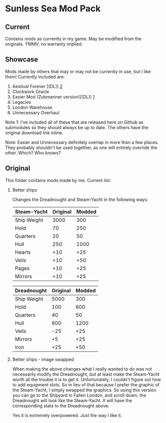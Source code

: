 # Sunless Sea Mod Pack

## Current
Contains mods as currently in my game. May be modified from the originals. YMMV, no warranty implied.

## Showcase
Mods made by others that may or may not be currently in use, but I like them! Currently included are:

1. Aestival Forever [(DL)] [2]
2. Clockwork Oracle
2. Easier Mod (Zubmariner version)[(DL)] [1]
4. Legacies
5. London Warehouse
6. Unnecessary Overhaul

Note 1: I've included all of these that are released here on Github as submodules so they should always be up to date. The others have the original download link inline.

Note: Easier and Unnecessary definitely overlap in more than a few places. They probably shouldn't be used together, as one will entirely override the other. Which? Who knows?

## Original
This folder contains mods made by me. Current list:

1. Better ships

	Changes the Dreadnought and Steam-Yacht in the following ways:
	
	Steam-Yacht   | Original	|Modded
	------------- | ------------|------------   
	Ship Weight   | 3000 | 300
	Hold   		  | 70   | 250 
	Quarters	  |20    | 50
	Hull		  |250   | 1000
	Hearts		  |+10   | +25
	Veils		  |+10   | +50
	Pages  		  |+10   | +25
	Mirrors  	  |+10   | +25

	
	Dreadnought   | Original	|Modded
	------------- | ------------|------------   
	Ship Weight   | 5000   | 300
	Hold   		  | 100    | 600 
	Quarters	  |40      | 50
	Hull		  |600     | 1200
	Veils		  |-25     | +25
	Mirrors		  |+5      | +25
	Iron  		  |+25     | +50

2. Better ships - image swapped


	When making the above changes what I really wanted to do was not necessarily modify the Dreadnought, but at least make the Steam-Yacht worth all the trouble it is to get it. Unfortunately, I couldn't figure out how to add equipment slots. So in lieu of that because I prefer the graphic of the Steam-Yacht, I simply swapped the graphics. So using this version you can go to the Shipyard in Fallen London, and scroll down, the Dreadnought will look like the Steam-Yacht. It will have the corresponding stats to the Dreadnought above. 
	
	Yes it is extremely overpowered. Just the way I like it.
	
[1]:http://www.nexusmods.com/sunlesssea/mods/2
[2]: https://steamcommunity.com/app/304650/discussions/1/530649887212364099/